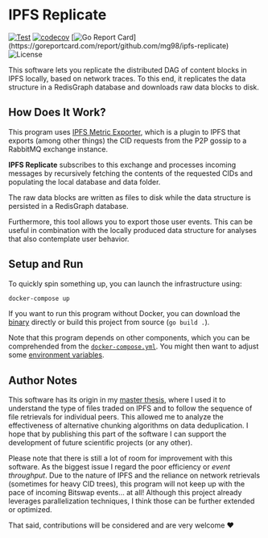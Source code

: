 # IPFS Replicate

[![Test](https://github.com/mg98/ipfs-replicate/actions/workflows/test.yml/badge.svg)](https://github.com/mg98/ipfs-replicate/actions/workflows/test.yml)
[![codecov](https://codecov.io/gh/mg98/ipfs-replicate/branch/main/graph/badge.svg?token=R3OYXX1HC7)](https://codecov.io/gh/mg98/ipfs-replicate)
[![Go Report Card](https://goreportcard.com/badge/github.com/mg98/ipfs-replicate?)](https://goreportcard.com/report/github.com/mg98/ipfs-replicate)
![License](https://img.shields.io/github/license/mg98/ipfs-replicate)

This software lets you replicate the distributed DAG of content blocks in IPFS locally, based on network traces.
To this end, it replicates the data structure in a RedisGraph database and downloads raw data blocks to disk.

## How Does It Work?

This program uses [IPFS Metric Exporter](https://github.com/trudi-group/ipfs-metric-exporter),
which is a plugin to IPFS that exports (among other things) the CID requests from the P2P gossip to a RabbitMQ exchange instance.

**IPFS Replicate** subscribes to this exchange and processes incoming messages
by recursively fetching the contents of the requested CIDs
and populating the local database and data folder.

The raw data blocks are written as files to disk while the data structure is persisted in a RedisGraph database.

Furthermore, this tool allows you to export those user events.
This can be useful in combination with the locally produced data structure for analyses that also contemplate user behavior.

## Setup and Run

To quickly spin something up, you can launch the infrastructure using:

```sh
docker-compose up
```

If you want to run this program without Docker, 
you can download the [binary](https://github.com/mg98/ipfs-replicate/releases) directly
or build this project from source (`go build .`).

Note that this program depends on other components, which you can be comprehended from the [`docker-compose.yml`](./docker-compose.yml).
You might then want to adjust some [environment variables](./.env.example).

## Author Notes

This software has its origin in my [master thesis](https://marcelgregoriadis.com/master-thesis.pdf), 
where I used it to understand the type of files traded on IPFS
and to follow the sequence of file retrievals for individual peers.
This allowed me to analyze the effectiveness of alternative chunking algorithms on data deduplication.
I hope that by publishing this part of the software I can support the development of future scientific projects (or any other).

Please note that there is still a lot of room for improvement with this software.
As the biggest issue I regard the poor efficiency or _event throughput_.
Due to the nature of IPFS and the reliance on network retrievals (sometimes for heavy CID trees),
this program will not keep up with the pace of incoming Bitswap events... at all!
Although this project already leverages parallelization techniques, I think those can be further extended or optimized.

That said, contributions will be considered and are very welcome ❤️ 
